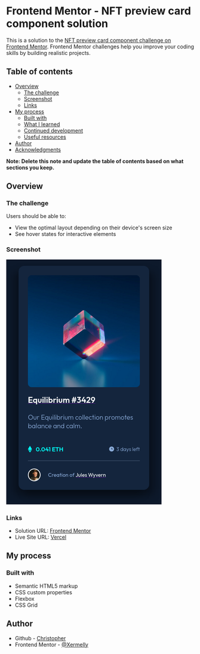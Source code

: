 # Frontend Mentor - NFT preview card component solution

This is a solution to the [NFT preview card component challenge on Frontend Mentor](https://www.frontendmentor.io/challenges/nft-preview-card-component-SbdUL_w0U). Frontend Mentor challenges help you improve your coding skills by building realistic projects.

## Table of contents

- [Overview](#overview)
  - [The challenge](#the-challenge)
  - [Screenshot](#screenshot)
  - [Links](#links)
- [My process](#my-process)
  - [Built with](#built-with)
  - [What I learned](#what-i-learned)
  - [Continued development](#continued-development)
  - [Useful resources](#useful-resources)
- [Author](#author)
- [Acknowledgments](#acknowledgments)

**Note: Delete this note and update the table of contents based on what sections you keep.**

## Overview

### The challenge

Users should be able to:

- View the optimal layout depending on their device's screen size
- See hover states for interactive elements

### Screenshot

![](.//images/screenshotnft.png)

### Links

- Solution URL: [Frontend Mentor](https://www.frontendmentor.io/solutions/nft-previer-card-pugVijVz5d)
- Live Site URL: [Vercel](https://nftpreviewcard-five.vercel.app/)

## My process

### Built with

- Semantic HTML5 markup
- CSS custom properties
- Flexbox
- CSS Grid

## Author

- Github - [Christopher](https://github.com/Xermelly)
- Frontend Mentor - [@Xermelly](https://www.frontendmentor.io/profile/Xermelly)
